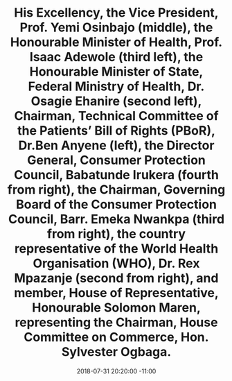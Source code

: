 ---
title: His Excellency, the Vice President, Prof. Yemi Osinbajo (middle), the Honourable Minister of Health, Prof. Isaac Adewole (third left), the Honourable Minister of State, Federal Ministry of Health, Dr. Osagie Ehanire (second left), Chairman, Technical Committee of the Patients’ Bill of Rights (PBoR), Dr.Ben Anyene (left), the Director General, Consumer Protection Council, Babatunde Irukera (fourth from right), the Chairman, Governing Board of the Consumer Protection Council, Barr. Emeka Nwankpa (third from right), the country representative of the World Health Organisation (WHO), Dr. Rex Mpazanje (second from right), and member, House of Representative, Honourable Solomon Maren, representing the Chairman, House Committee on Commerce, Hon. Sylvester Ogbaga.
date: 2018-07-31 20:20:00 -11:00
image: "/uploads/pbor.10.jpg"
dimension: 1012x675
---